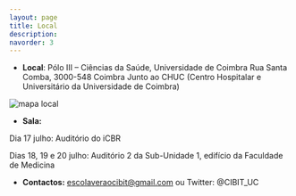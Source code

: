 ```yaml
---
layout: page
title: Local
description: 
navorder: 3
---
```


* **Local**: 
Pólo III – Ciências da Saúde, Universidade de Coimbra Rua Santa Comba, 3000-548 Coimbra
Junto ao CHUC (Centro Hospitalar e Universitário da Universidade de Coimbra)

![mapa local](..\assets\images\HCampusMap.png)





* **Sala:**

Dia 17 julho: Auditório do iCBR

Dias 18, 19 e 20 julho: Auditório 2 da Sub-Unidade 1, edifício da Faculdade de Medicina



* **Contactos:** 
escolaveraocibit@gmail.com ou Twitter: @CIBIT_UC